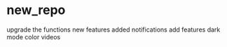 # new_repo
upgrade the functions
new features added
notifications
add features 
dark mode 
color 
videos
